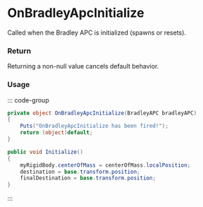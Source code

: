 # OnBradleyApcInitialize
<Badge type="info" text="Vehicle"/>[<Badge type="danger" text="Carbon Compatible"/>](https://github.com/CarbonCommunity/Carbon)[<Badge type="warning" text="Oxide Compatible"/>](https://github.com/OxideMod/Oxide.Rust)
Called when the Bradley APC is initialized (spawns or resets).

### Return
Returning a non-null value cancels default behavior.

### Usage
::: code-group
```csharp [Example]
private object OnBradleyApcInitialize(BradleyAPC bradleyAPC)
{
	Puts("OnBradleyApcInitialize has been fired!");
	return (object)default;
}
```
```csharp [Source — Assembly-CSharp @ BradleyAPC]
public void Initialize()
{
	myRigidBody.centerOfMass = centerOfMass.localPosition;
	destination = base.transform.position;
	finalDestination = base.transform.position;
}

```
:::
